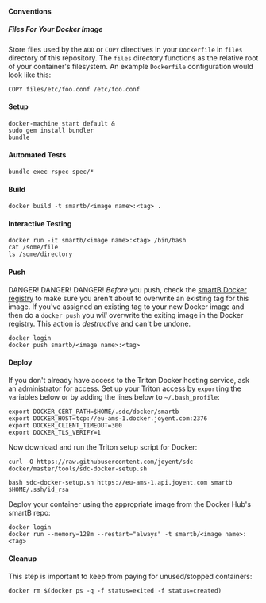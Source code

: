 #### Conventions
##### Files For Your Docker Image
Store files used by the `ADD` or `COPY` directives in your `Dockerfile` in `files` directory of this repository.  The `files` directory functions as the relative root of your container's filesystem.  An example `Dockerfile` configuration would look like this:
```
COPY files/etc/foo.conf /etc/foo.conf
```

#### Setup
```
docker-machine start default &
sudo gem install bundler
bundle
```

#### Automated Tests
```
bundle exec rspec spec/*
```

#### Build
```
docker build -t smartb/<image name>:<tag> .
```

#### Interactive Testing
```
docker run -it smartb/<image name>:<tag> /bin/bash
cat /some/file
ls /some/directory
```

#### Push
DANGER! DANGER! DANGER!
*Before* you push, check the [smartB Docker registry](https://hub.docker.com/u/smartb/dashboard) to make sure you aren't about to overwrite an existing tag for this image. If you've assigned an existing tag to your new Docker image and then do a `docker push` you *will* overwrite the exiting image in the Docker registry.  This action is *destructive* and can't be undone.
```
docker login
docker push smartb/<image name>:<tag>
```

#### Deploy
If you don't already have access to the Triton Docker hosting service, ask an administrator for access. Set up your Triton access by `export`ing the variables below or by adding the lines below to `~/.bash_profile`:
```
export DOCKER_CERT_PATH=$HOME/.sdc/docker/smartb
export DOCKER_HOST=tcp://eu-ams-1.docker.joyent.com:2376
export DOCKER_CLIENT_TIMEOUT=300
export DOCKER_TLS_VERIFY=1
```
Now download and run the Triton setup script for Docker:
```
curl -O https://raw.githubusercontent.com/joyent/sdc-docker/master/tools/sdc-docker-setup.sh

bash sdc-docker-setup.sh https://eu-ams-1.api.joyent.com smartb $HOME/.ssh/id_rsa
```
Deploy your container using the appropriate image from the Docker Hub's smartB repo:
```
docker login
docker run --memory=128m --restart="always" -t smartb/<image name>:<tag>
```

#### Cleanup
This step is important to keep from paying for unused/stopped containers:
```
docker rm $(docker ps -q -f status=exited -f status=created)
```

